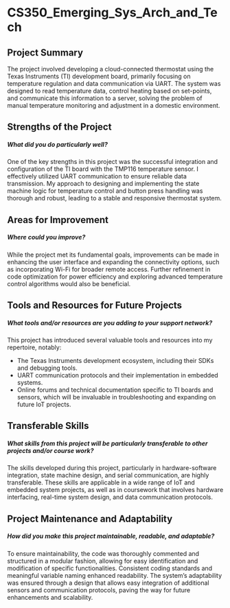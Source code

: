 # CS350_Emerging_Sys_Arch_and_Tech

## Project Summary

The project involved developing a cloud-connected thermostat using the Texas Instruments (TI) development board, primarily focusing on temperature regulation and data communication via UART. The system was designed to read temperature data, control heating based on set-points, and communicate this information to a server, solving the problem of manual temperature monitoring and adjustment in a domestic environment.

## Strengths of the Project

##### What did you do particularly well?
One of the key strengths in this project was the successful integration and configuration of the TI board with the TMP116 temperature sensor. I effectively utilized UART communication to ensure reliable data transmission. My approach to designing and implementing the state machine logic for temperature control and button press handling was thorough and robust, leading to a stable and responsive thermostat system.

## Areas for Improvement

##### Where could you improve?
While the project met its fundamental goals, improvements can be made in enhancing the user interface and expanding the connectivity options, such as incorporating Wi-Fi for broader remote access. Further refinement in code optimization for power efficiency and exploring advanced temperature control algorithms would also be beneficial.

## Tools and Resources for Future Projects

##### What tools and/or resources are you adding to your support network?
This project has introduced several valuable tools and resources into my repertoire, notably:

- The Texas Instruments development ecosystem, including their SDKs and debugging tools.
- UART communication protocols and their implementation in embedded systems.
- Online forums and technical documentation specific to TI boards and sensors, which will be invaluable in troubleshooting and expanding on future IoT projects.


## Transferable Skills

##### What skills from this project will be particularly transferable to other projects and/or course work?
The skills developed during this project, particularly in hardware-software integration, state machine design, and serial communication, are highly transferable. These skills are applicable in a wide range of IoT and embedded system projects, as well as in coursework that involves hardware interfacing, real-time system design, and data communication protocols.

## Project Maintenance and Adaptability

##### How did you make this project maintainable, readable, and adaptable?
To ensure maintainability, the code was thoroughly commented and structured in a modular fashion, allowing for easy identification and modification of specific functionalities. Consistent coding standards and meaningful variable naming enhanced readability. The system’s adaptability was ensured through a design that allows easy integration of additional sensors and communication protocols, paving the way for future enhancements and scalability.
